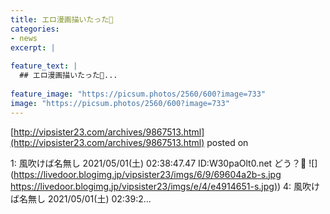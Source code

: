 ```yaml
---
title: エロ漫画描いたった🥳
categories:
- news
excerpt: |
  
feature_text: |
  ## エロ漫画描いたった🥳...
  
feature_image: "https://picsum.photos/2560/600?image=733"
image: "https://picsum.photos/2560/600?image=733"
---
```


[http://vipsister23.com/archives/9867513.html](http://vipsister23.com/archives/9867513.html)
posted on 

<!--more-->

1: 風吹けば名無し 2021/05/01(土) 02:38:47.47 ID:W30paOlt0.net どう？🥳 ![](https://livedoor.blogimg.jp/vipsister23/imgs/6/9/69604a2b-s.jpg [https://livedoor.blogimg.jp/vipsister23/imgs/e/4/e4914651-s.jpg)](https://livedoor.blogimg.jp/vipsister23/imgs/e/4/e4914651-s.jpg)) 4: 風吹けば名無し 2021/05/01(土) 02:39:2...
